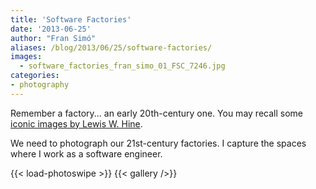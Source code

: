 ```yaml
---
title: 'Software Factories'
date: '2013-06-25'
author: "Fran Simó"
aliases: /blog/2013/06/25/software-factories/
images:
  - software_factories_fran_simo_01_FSC_7246.jpg
categories:
- photography
---
```


Remember a factory... an early 20th-century one. You may recall some [iconic images by Lewis W. Hine](https://www.google.es/search?q=lewis+w+hines+factory).

We need to photograph our 21st-century factories. I capture the spaces where I work as a software engineer.
<!--more-->
{{< load-photoswipe >}}
{{< gallery />}}


